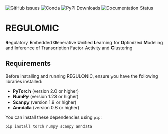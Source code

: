 ![GitHub issues](https://img.shields.io/github/issues/zandigohar/REGULOMIC)
![Conda](https://img.shields.io/conda/dn/conda-forge/REGULOMIC)
![PyPI Downloads](https://img.shields.io/pypi/dm/REGULOMIC)
![Documentation Status](https://readthedocs.org/projects/REGULOMIC/badge/?version=latest)



# REGULOMIC
**R**egulatory **E**mbedded **G**enerative **U**nified **L**earning for **O**ptimized **M**odeling and **I**nference of Transcription Factor Activity and **C**lustering



## Requirements

Before installing and running REGULONIC, ensure you have the following libraries installed:

- **PyTorch** (version 2.0 or higher)
- **NumPy** (version 1.23 or higher)
- **Scanpy** (version 1.9 or higher)
- **Anndata** (version 0.8 or higher)

You can install these dependencies using `pip`:

```bash
pip install torch numpy scanpy anndata

